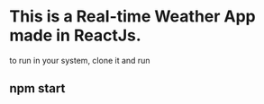# This is a Real-time Weather App made in ReactJs.

to run in your system, clone it and run
## npm start
